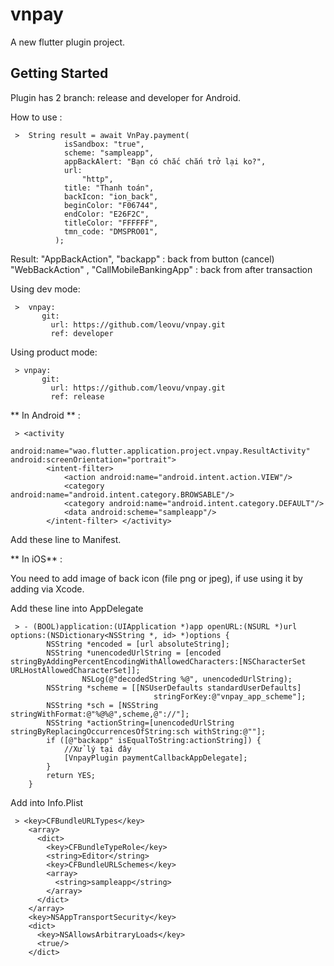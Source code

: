 # vnpay

A new flutter plugin project.

## Getting Started

Plugin has 2 branch: release and developer for Android.

How to use :

     >  String result = await VnPay.payment(
                isSandbox: "true",
                scheme: "sampleapp",
                appBackAlert: "Bạn có chắc chắn trở lại ko?",
                url:
                    "http",
                title: "Thanh toán",
                backIcon: "ion_back",
                beginColor: "F06744",
                endColor: "E26F2C",
                titleColor: "FFFFFF",
                tmn_code: "DMSPRO01",
              );

Result: 
"AppBackAction", "backapp" : back from button (cancel)
"WebBackAction" , "CallMobileBankingApp" : back from after transaction 

Using dev mode: 
 
     >  vnpay:
           git:
             url: https://github.com/leovu/vnpay.git
             ref: developer

Using product mode:
 
     > vnpay:
           git:
             url: https://github.com/leovu/vnpay.git
             ref: release
             

** In Android ** :
 
     > <activity
            android:name="wao.flutter.application.project.vnpay.ResultActivity" android:screenOrientation="portrait">
            <intent-filter>
                <action android:name="android.intent.action.VIEW"/>
                <category android:name="android.intent.category.BROWSABLE"/>
                <category android:name="android.intent.category.DEFAULT"/>
                <data android:scheme="sampleapp"/>
            </intent-filter> </activity>
    
 Add these line to Manifest. 
 
 
 
 ** In iOS** :
 
 You need to add image of back icon (file png or jpeg), if use using it by adding via Xcode.
 
 Add these line into AppDelegate
 
     > - (BOOL)application:(UIApplication *)app openURL:(NSURL *)url options:(NSDictionary<NSString *, id> *)options {
            NSString *encoded = [url absoluteString];
            NSString *unencodedUrlString = [encoded     stringByAddingPercentEncodingWithAllowedCharacters:[NSCharacterSet  URLHostAllowedCharacterSet]];
                    NSLog(@"decodedString %@", unencodedUrlString);
            NSString *scheme = [[NSUserDefaults standardUserDefaults]
                                    stringForKey:@"vnpay_app_scheme"];
            NSString *sch = [NSString stringWithFormat:@"%@%@",scheme,@"://"];
            NSString *actionString=[unencodedUrlString stringByReplacingOccurrencesOfString:sch withString:@""];
            if ([@"backapp" isEqualToString:actionString]) {
                //Xử lý tại đây
                [VnpayPlugin paymentCallbackAppDelegate];
            }
            return YES;
        }
 
 
 Add into Info.Plist 
 
     > <key>CFBundleURLTypes</key>
        <array>
          <dict>
            <key>CFBundleTypeRole</key>
            <string>Editor</string>
            <key>CFBundleURLSchemes</key>
            <array>
              <string>sampleapp</string>
            </array>
          </dict>
        </array>
        <key>NSAppTransportSecurity</key>
        <dict>
          <key>NSAllowsArbitraryLoads</key>
          <true/>
        </dict>
